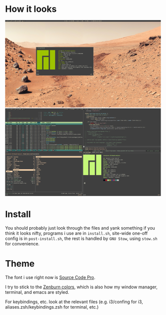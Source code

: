 # How it looks
![Screenshot of my dotfiles in action](screen-clean.png?raw=true)
![Screenshot of my dotfiles in action](screen-dirty.png?raw=true)

# Install
You should probably just look through the files and yank something if you think
it looks nifty, programs i use are in `install.sh`, site-wide one-off config is
in `post-install.sh`, the rest is handled by `GNU Stow`, using `stow.sh` for
convenience.

# Theme
The font i use right now is [Source Code Pro](https://github.com/adobe-fonts/source-code-pro).

I try to stick to the [Zenburn colors](http://kippura.org/zenburnpage/), which
is also how my window manager, terminal, and emacs are styled.

For keybindings, etc. look at the relevant files (e.g. i3/confing for i3,
aliases.zsh/keybindings.zsh for terminal, etc.)
